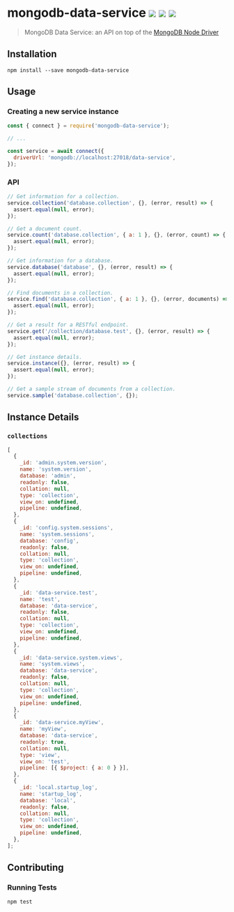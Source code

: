 # mongodb-data-service [![][workflow_img]][workflow_url] [![][npm_img]][npm_url] [![][dependabot_img]][dependabot_url]

> MongoDB Data Service: an API on top of the [MongoDB Node Driver][driver]

## Installation

```
npm install --save mongodb-data-service
```

## Usage

### Creating a new service instance

```javascript
const { connect } = require('mongodb-data-service');

// ...

const service = await connect({
  driverUrl: 'mongodb://localhost:27018/data-service',
});
```

### API

```javascript
// Get information for a collection.
service.collection('database.collection', {}, (error, result) => {
  assert.equal(null, error);
});

// Get a document count.
service.count('database.collection', { a: 1 }, {}, (error, count) => {
  assert.equal(null, error);
});

// Get information for a database.
service.database('database', {}, (error, result) => {
  assert.equal(null, error);
});

// Find documents in a collection.
service.find('database.collection', { a: 1 }, {}, (error, documents) => {
  assert.equal(null, error);
});

// Get a result for a RESTful endpoint.
service.get('/collection/database.test', {}, (error, result) => {
  assert.equal(null, error);
});

// Get instance details.
service.instance({}, (error, result) => {
  assert.equal(null, error);
});

// Get a sample stream of documents from a collection.
service.sample('database.collection', {});
```

## Instance Details

### `collections`

```javascript
[
  {
    _id: 'admin.system.version',
    name: 'system.version',
    database: 'admin',
    readonly: false,
    collation: null,
    type: 'collection',
    view_on: undefined,
    pipeline: undefined,
  },
  {
    _id: 'config.system.sessions',
    name: 'system.sessions',
    database: 'config',
    readonly: false,
    collation: null,
    type: 'collection',
    view_on: undefined,
    pipeline: undefined,
  },
  {
    _id: 'data-service.test',
    name: 'test',
    database: 'data-service',
    readonly: false,
    collation: null,
    type: 'collection',
    view_on: undefined,
    pipeline: undefined,
  },
  {
    _id: 'data-service.system.views',
    name: 'system.views',
    database: 'data-service',
    readonly: false,
    collation: null,
    type: 'collection',
    view_on: undefined,
    pipeline: undefined,
  },
  {
    _id: 'data-service.myView',
    name: 'myView',
    database: 'data-service',
    readonly: true,
    collation: null,
    type: 'view',
    view_on: 'test',
    pipeline: [{ $project: { a: 0 } }],
  },
  {
    _id: 'local.startup_log',
    name: 'startup_log',
    database: 'local',
    readonly: false,
    collation: null,
    type: 'collection',
    view_on: undefined,
    pipeline: undefined,
  },
];
```

## Contributing

### Running Tests

```bash
npm test
```

[workflow_img]: https://github.com/mongodb-js/data-service/workflows/Check%20and%20Test/badge.svg?event=push
[workflow_url]: https://github.com/mongodb-js/data-service/actions?query=workflow%3A%22Check+and+Test%22
[npm_img]: https://img.shields.io/npm/v/mongodb-data-service.svg?style=flat-square
[npm_url]: https://www.npmjs.org/package/mongodb-data-service
[driver]: https://github.com/mongodb/node-mongodb-native
[dependabot_img]: https://api.dependabot.com/badges/status?host=github&repo=mongodb-js/data-service
[dependabot_url]: https://app.dependabot.com/accounts/mongodb-js/repos/51536401
